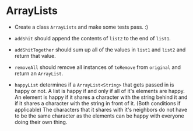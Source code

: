 # ArrayLists

* Create a class `ArrayLists` and make some tests pass. :)

* `addShit` should append the contents of `list2` to the end of `list1`.

* `addShitTogether` should sum up all of the values in `list1` and `list2` and return that value.

* `removeAll` should remove all instances of `toRemove` from `original` and return an `ArrayList`.

* `happyList` determines if a `ArrayList<String>` that gets passed in is happy or not. A list is happy if and only if all of it's elements are happy. An element is happy if it shares a character with the string behind it and if it shares a character with the string in front of it. (Both conditions if applicable) The characters that it shares with it's neighbors do not have to be the same character as the elements can be happy with everyone doing their own thing.
